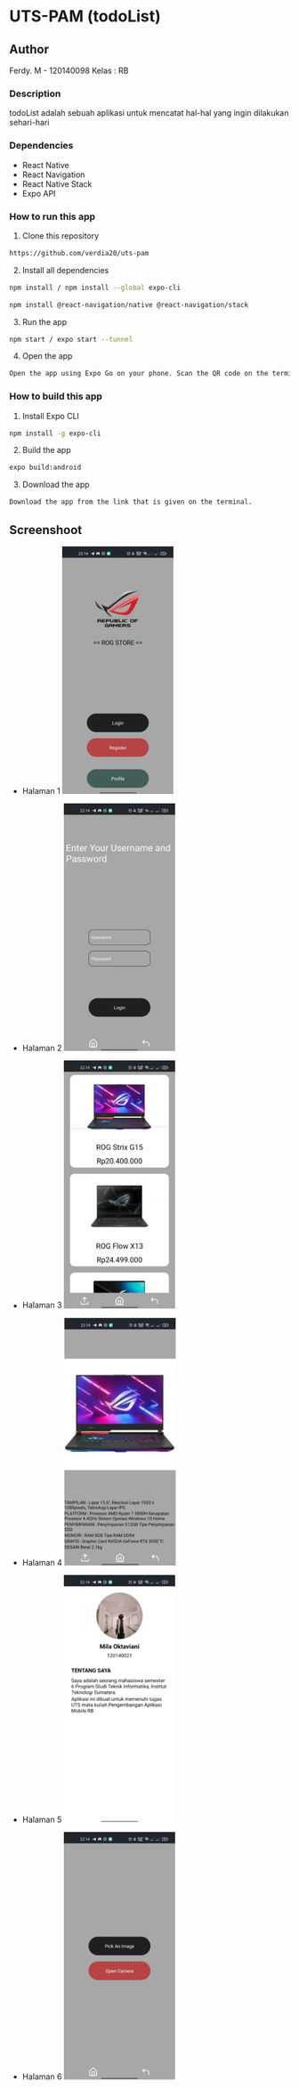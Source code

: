 # UTS-PAM (todoList)

## Author

Ferdy. M - 120140098
Kelas : RB

### Description

todoList adalah sebuah aplikasi untuk mencatat hal-hal yang ingin dilakukan sehari-hari

### Dependencies

- React Native
- React Navigation
- React Native Stack
- Expo API

### How to run this app

1. Clone this repository

```bash
https://github.com/verdia20/uts-pam
```

2. Install all dependencies

```bash
npm install / npm install --global expo-cli
```

```bash
npm install @react-navigation/native @react-navigation/stack
```

3. Run the app

```bash
npm start / expo start --tunnel
```

4. Open the app

```bash
Open the app using Expo Go on your phone. Scan the QR code on the terminal or in the browser.
```

### How to build this app

1. Install Expo CLI

```bash
npm install -g expo-cli
```

2. Build the app

```bash
expo build:android
```

3. Download the app

```bash
Download the app from the link that is given on the terminal.
```

## Screenshoot

- Halaman 1
  <img src="./assets/halaman1.jpg" width=200>

- Halaman 2
  <img src="./assets/halaman2.jpg" width=200>

- Halaman 3
  <img src="./assets/halaman3.jpg" width=200>

- Halaman 4
  <img src="./assets/halaman4.jpg" width=200>

- Halaman 5
  <img src="./assets/halaman5.jpg" width=200>

- Halaman 6
  <img src="./assets/halaman6.jpg" width=200>
